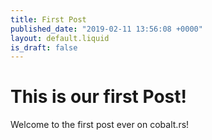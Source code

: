 ```yaml
---
title: First Post
published_date: "2019-02-11 13:56:08 +0000"
layout: default.liquid
is_draft: false
---
```

# This is our first Post!

Welcome to the first post ever on cobalt.rs!
